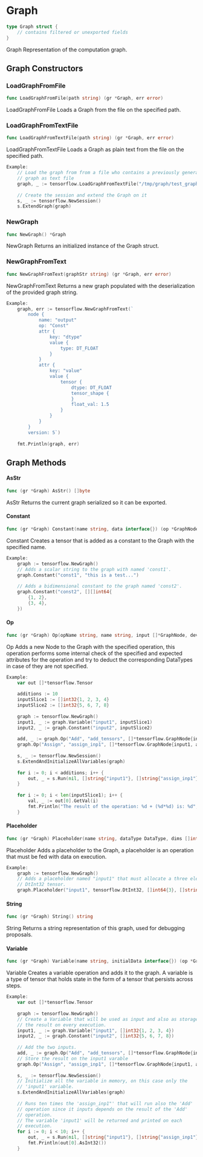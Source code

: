 # Graph

```Go
type Graph struct {
    // contains filtered or unexported fields
}
```

Graph Representation of the computation graph.

## Graph Constructors

### LoadGraphFromFile

```go
func LoadGraphFromFile(path string) (gr *Graph, err error)
```

LoadGraphFromFile Loads a Graph from the file on the specified path.

### LoadGraphFromTextFile

```go
func LoadGraphFromTextFile(path string) (gr *Graph, err error)
```

LoadGraphFromTextFile Loads a Graph as plain text from the file on the specified
path.

```Go
Example:
	// Load the graph from from a file who contains a previously generated
	// graph as text file
	graph, _ := tensorflow.LoadGraphFromTextFile("/tmp/graph/test_graph.pb")
	
	// Create the session and extend the Graph on it
	s, _ := tensorflow.NewSession()
	s.ExtendGraph(graph)


```

### NewGraph

```go
func NewGraph() *Graph
```

NewGraph Returns an initialized instance of the Graph struct.

### NewGraphFromText

```go
func NewGraphFromText(graphStr string) (gr *Graph, err error)
```

NewGraphFromText Returns a new graph populated with the deserialization of the
provided graph string.

```Go
Example:
	graph, err := tensorflow.NewGraphFromText(`
	    node {
	        name: "output"
	        op: "Const"
	        attr {
	            key: "dtype"
	            value {
	                type: DT_FLOAT
	            }
	        }
	        attr {
	            key: "value"
	            value {
	                tensor {
	                    dtype: DT_FLOAT
	                    tensor_shape {
	                    }
	                    float_val: 1.5 
	                }
	            }
	        }
	    }
	    version: 5`)
	
	fmt.Println(graph, err)


```

## Graph Methods

#### AsStr

```go
func (gr *Graph) AsStr() []byte
```

AsStr Returns the current graph serialized so it can be exported.

#### Constant

```go
func (gr *Graph) Constant(name string, data interface{}) (op *GraphNode, err error)
```

Constant Creates a tensor that is added as a constant to the Graph with the
specified name.

```Go
Example:
	graph := tensorflow.NewGraph()
	// Adds a scalar string to the graph with named 'const1'.
	graph.Constant("const1", "this is a test...")
	
	// Adds a bidimensional constant to the graph named 'const2'.
	graph.Constant("const2", [][]int64{
	    {1, 2},
	    {3, 4},
	})


```

#### Op

```go
func (gr *Graph) Op(opName string, name string, input []*GraphNode, device string, attrs map[string]interface{}) (node *GraphNode, err error)
```

Op Adds a new Node to the Graph with the specified operation, this operation
performs some internal check of the specified and expected attributes for the
operation and try to deduct the corresponding DataTypes in case of they are not
specified.

```Go
Example:
	var out []*tensorflow.Tensor
	
	additions := 10
	inputSlice1 := []int32{1, 2, 3, 4}
	inputSlice2 := []int32{5, 6, 7, 8}
	
	graph := tensorflow.NewGraph()
	input1, _ := graph.Variable("input1", inputSlice1)
	input2, _ := graph.Constant("input2", inputSlice2)
	
	add, _ := graph.Op("Add", "add_tensors", []*tensorflow.GraphNode{input1, input2}, "", map[string]interface{}{})
	graph.Op("Assign", "assign_inp1", []*tensorflow.GraphNode{input1, add}, "", map[string]interface{}{})
	
	s, _ := tensorflow.NewSession()
	s.ExtendAndInitializeAllVariables(graph)
	
	for i := 0; i < additions; i++ {
	    out, _ = s.Run(nil, []string{"input1"}, []string{"assign_inp1"})
	}
	
	for i := 0; i < len(inputSlice1); i++ {
	    val, _ := out[0].GetVal(i)
	    fmt.Println("The result of the operation: %d + (%d*%d) is: %d", inputSlice1[i], inputSlice2[i], additions, val)
	}


```

#### Placeholder

```go
func (gr *Graph) Placeholder(name string, dataType DataType, dims []int64, dimNames []string) (op *GraphNode)
```

Placeholder Adds a placeholder to the Graph, a placeholder is an operation that
must be fed with data on execution.

```Go
Example:
	graph := tensorflow.NewGraph()
	// Adds a placeholder named "input1" that must allocate a three elements
	// DtInt32 tensor.
	graph.Placeholder("input1", tensorflow.DtInt32, []int64{3}, []string{})


```

#### String

```go
func (gr *Graph) String() string
```

String Returns a string representation of this graph, used for debugging
proposals.

#### Variable

```go
func (gr *Graph) Variable(name string, initialData interface{}) (op *GraphNode, err error)
```

Variable Creates a variable operation and adds it to the graph. A variable is a
type of tensor that holds state in the form of a tensor that persists across
steps.

```Go
Example:
	var out []*tensorflow.Tensor
	
	graph := tensorflow.NewGraph()
	// Create a Variable that will be used as input and also as storage of
	// the result on every execution.
	input1, _ := graph.Variable("input1", []int32{1, 2, 3, 4})
	input2, _ := graph.Constant("input2", []int32{5, 6, 7, 8})
	
	// Add the two inputs.
	add, _ := graph.Op("Add", "add_tensors", []*tensorflow.GraphNode{input1, input2}, "", map[string]interface{}{})
	// Store the result on the input1 varable
	graph.Op("Assign", "assign_inp1", []*tensorflow.GraphNode{input1, add}, "", map[string]interface{}{})
	
	s, _ := tensorflow.NewSession()
	// Initialize all the variable in memory, on this case only the
	// 'input1' variable.
	s.ExtendAndInitializeAllVariables(graph)
	
	// Runs ten times the 'assign_inp1"' that will run also the 'Add'
	// operation since it inputs depends on the result of the 'Add'
	// operation.
	// The variable 'input1' will be returned and printed on each
	// execution.
	for i := 0; i < 10; i++ {
	    out, _ = s.Run(nil, []string{"input1"}, []string{"assign_inp1"})
	    fmt.Println(out[0].AsInt32())
	}


```

